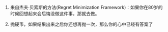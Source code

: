 1. 来自杰夫·贝索斯的方法(Regret Minimization Framework)：如果你在80岁的时候回想起来会后悔没做这件事，那就去做。  

2. 抛硬币，如果结果出来之后你还想再抛一次，那么你的心中已经有答案了